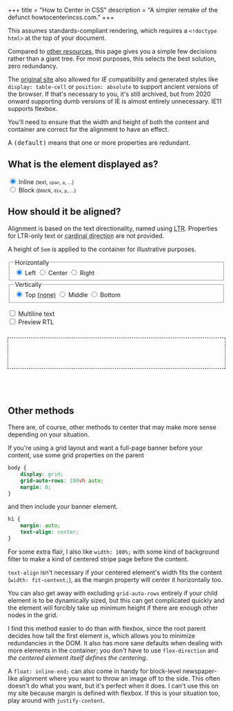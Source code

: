 +++
title = "How to Center in CSS"
description = "A simpler remake of the defunct howtocenterincss.com."
+++

This assumes standards-compliant rendering, which requires a `<!doctype html>` at the top of your document.

Compared to [other resources](https://css-tricks.com/centering-css-complete-guide/), this page gives you a simple few decisions rather than a giant tree. For most purposes, this selects the best solution, zero redundancy.

The [original site](https://web.archive.org/web/20240812122422/https://howtocenterincss.com/) also allowed for <dfn title="Internet Explorer">IE</dfn> compatibility and generated styles like `display: table-cell` or `position: absolute` to support ancient versions of the browser. If that's necessary to you, it's still archived, but from 2020 onward supporting dumb versions of IE is almost entirely unnecessary. IE11 supports flexbox.

You'll need to ensure that the width and height of both the content and container are correct for the alignment to have an effect.

A <samp>(default)</samp> means that one or more properties are redundant.

## What is the element displayed as?

<label><input id="inline" name="content" type="radio" checked/> Inline <small>(text, `span`, `a`, ...)</small></label><br/>
<label><input id="block" name="content" type="radio"/> Block <small>(block, `div`, `p`, ...)</small></label>

## How should it be aligned?

Alignment is based on the text directionality, named using <abbr title="Left to right text">LTR</abbr>. Properties for LTR-only text or <abbr title='Names referring to "top", "right", "bottom", "left"'>cardinal direction</abbr> are not provided.

A height of `5em` is applied to the container for illustrative purposes.

<form>
	<fieldset>
		<legend>Horizontally</legend>
		<label><input id="left" name="horizontal" type="radio" checked/> Left</label>
		<label><input id="center" name="horizontal" type="radio"/> Center</label>
		<label><input id="right" name="horizontal" type="radio"/> Right</label>
	</fieldset>
	<fieldset>
		<legend>Vertically</legend>
		<label><input id="top" name="vertical" type="radio" checked/> Top <abbr title="No effect. For a sticky block, use absolute position.">(none)</abbr></label>
		<label><input id="middle" name="vertical" type="radio"/> Middle</label>
		<label><input id="bottom" name="vertical" type="radio"/> Bottom</label>
	</fieldset>
</form>

<label><input id="multiline" name="multiline" type="checkbox"/> Multiline text</label><br/>
<label><input id="direction" name="direction" type="checkbox" onclick="document.getElementById('preview').dir = this.checked ? 'rtl' : 'ltr'"/> Preview RTL</label>

<h2 id="method"></h2>
<section id="preview" style="outline: thin dashed; min-height: 5em;"></section>
<pre><code id="style" style="padding-inline-start: 1em;"></code></pre>
<pre><code id="code" style="padding-inline-start: 1em;"></code></pre>
<p id="notes"></p>

<script>
	function rerender() {
		const inline = document.getElementById("inline").checked;

		const left = document.getElementById("left").checked;
		const center = document.getElementById("center").checked;
		const right = document.getElementById("right").checked;

		const top = document.getElementById("top").checked;
		const middle = document.getElementById("middle").checked;
		const bottom = document.getElementById("bottom").checked;

		var method;
		var style;
		var code;
		var notes = "";
		var innerContent = document.getElementById("multiline").checked ? "Inner<br/>content" : "Inner content";

		if (inline && top) {
			method = "Text align";
			style = "text-align: ";
			notes += "If the text itself should not be aligned, try centering a block instead.";

			if (left) {
				method += " (default)";
				style += "start;";
			}
			else if (center) {
				notes += "The container must have a width large enough to align the text in, any width with a \"‑content\" probably won't work. ";
				style += "center;";
			}
			else if (right) {
				style += "end;";
			}

			code = `<div style="${style} /* illustrative: */ min-height: 100%;">\n\t${innerContent}\n</div>`;
		}
		else if (!inline && top) {
			method = "Margin auto";
			style = "width: fit-content; ";
			notes += "The child can be any type, like an image. ";

			if (left) {
				method += " (default)";
				style += "margin-inline-end: auto;";
			}
			else if (center) {
				style += "margin-inline: auto;";
			}
			else if (right) {
				style += "margin-inline-start: auto;";
			}

			code = `<div>\n\t<div style="${style}">\n\t\t${innerContent}\n\t</div>\n</div>`;
		}
		else {
			method = "Flexbox";
			style = "display: flex; align-items: ";

			if (top && left) {
				method += " (default)";
			}

			if (top) {
				style += "flex-begin;"
			}
			else if (middle) {
				style += "center;";
			}
			else if (bottom) {
				style += "flex-end;";
			}

			style += " justify-content: ";

			if (left) {
				style += "start;";
			}
			else if (center) {
				if (middle) {
					notes += "If your content is one line, use padding. ";
				}
				style += "center;";
			}
			else if (right) {
				style += "end;";
			}

			if (inline) {
				code = `<div style="${style} /* illustrative: */ min-height: 100%;">\n\t${innerContent}\n</div>`;
			}
			else {
				code = `<div style="${style} /* illustrative: */ min-height: 100%;">\n\t<div>\n\t\t${innerContent}\n\t</div>\n</div>`;
			}
		}

		document.getElementById("method").innerHTML = method;
		document.getElementById("code").innerHTML = "";
		document.getElementById("code").appendChild(document.createTextNode(code));
		document.getElementById("style").innerHTML = "";
		document.getElementById("style").appendChild(document.createTextNode(style.replaceAll("; ", ";\n")));
		document.getElementById("preview").innerHTML = code;
		document.getElementById("notes").innerHTML = "";
		document.getElementById("notes").appendChild(document.createTextNode(notes));
	}

	rerender();
	document.currentScript.parentNode.addEventListener("input", rerender);
</script>

## Other methods

There are, of course, other methods to center that may make more sense depending on your situation.

If you're using a grid layout and want a full-page banner before your content, use some grid properties on the parent

```css
body {
	display: grid;
	grid-auto-rows: 100vh auto;
	margin: 0;
}
```

and then include your banner element.

```css
h1 {
	margin: auto;
	text-align: center;
}
```

For some extra flair, I also like `width: 100%;` with some kind of background filter to make a kind of centered stripe page before the content.

`text-align` isn't necessary if your centered element's width fits the content (`width: fit-content;`), as the margin property will center it horizontally too.

You can also get away with excluding `grid-auto-rows` entirely if your child element is to be dynamically sized, but this can get complicated quickly and the element will forcibly take up minimum height if there are enough other nodes in the grid.

I find this method easier to do than with flexbox, since the root parent decides how tall the first element is, which allows you to minimize redundancies in the DOM. It also has more sane defaults when dealing with more elements in the container; you don't have to use `flex-direction` and *the centered element itself defines the centering*.

A `float: inline-end;` can also come in handy for block-level newspaper-like alignment where you want to throw an image off to the side. This often doesn't do what you want, but it's perfect when it does. I can't use this on my site because margin is defined with flexbox. If this is your situation too, play around with `justify-content`.
